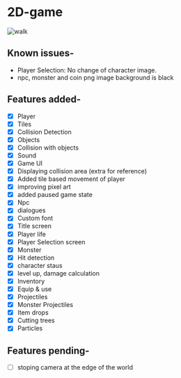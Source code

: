 # 2D-game

![walk](https://user-images.githubusercontent.com/87750128/168538484-ac02bcfb-e8bd-45e2-910d-832334ea2731.gif)




## Known issues-
- Player Selection: No change of character image.
- npc, monster and coin png image background is black

## Features added-

- [x] Player
- [x] Tiles
- [x] Collision Detection
- [x] Objects
- [x] Collision with objects
- [x] Sound
- [x] Game UI
- [x] Displaying collision area (extra for reference)
- [x] Added tile based movement of player 
- [x] improving pixel art
- [x] added paused game state
- [x] Npc
- [x] dialogues 
- [x] Custom font
- [x] Title screen
- [x] Player life
- [x] Player Selection screen
- [x] Monster
- [x] Hit detection
- [x] character staus
- [x] level up, damage calculation
- [x] Inventory 
- [x] Equip & use
- [x] Projectiles
- [x] Monster Projectiles
- [x] Item drops
- [x] Cutting trees
- [x] Particles
## Features pending-

- [ ] stoping camera at the edge of the world

